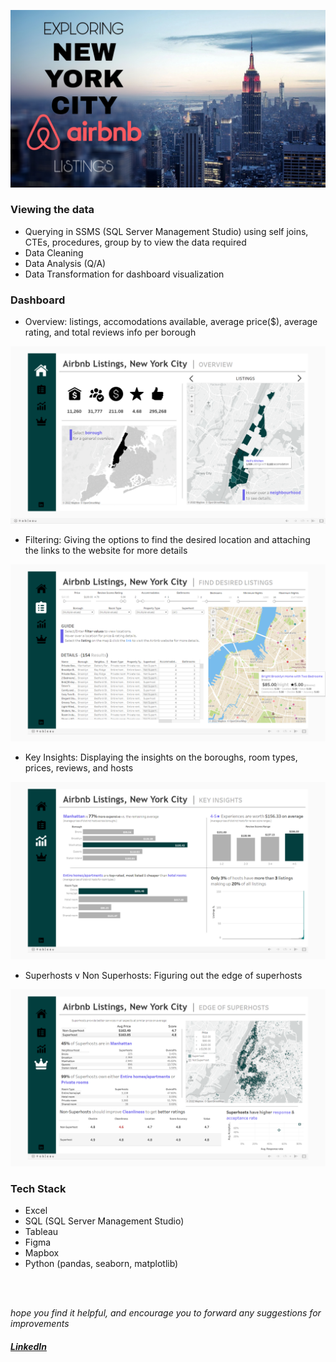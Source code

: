 ![](screenshots/nyc_airbnb.jpg)
<br/>

### Viewing the data<br/>

-   Querying in SSMS (SQL Server Management Studio) using self joins, CTEs, procedures, group by to view the data required<br/>
-   Data Cleaning
-   Data Analysis (Q/A)
-   Data Transformation for dashboard visualization<br/>

### Dashboard<br/>

-   Overview: listings, accomodations available, average price($), average rating, and total reviews info per borough<br/>

![](screenshots/Screenshot1.png)

-   Filtering: Giving the options to find the desired location and attaching the links to the website for more details<br/>

![](screenshots/Screenshot2.png)

-   Key Insights: Displaying the insights on the boroughs, room types, prices, reviews, and hosts<br/>

![](screenshots/Screenshot3.png)

-   Superhosts v Non Superhosts: Figuring out the edge of superhosts<br/>

![](screenshots/Screenshot4.png)<br/>

### Tech Stack<br/>

-   Excel
-   SQL (SQL Server Management Studio)
-   Tableau
-   Figma
-   Mapbox
-   Python (pandas, seaborn, matplotlib)

<br/><br/>

_hope you find it helpful, and encourage you to forward any suggestions for improvements_ <br/>

##### [LinkedIn](https://www.linkedin.com/in/kaininop-diptodeep/)
